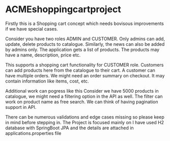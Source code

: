 # ACMEshoppingcartproject

Firstly this is a Shopping cart concept which needs bovisous improvements if we have special cases. 

Consider you have two roles ADMIN and CUSTOMER.
Only admins can add, update, delete products to catalogue.
Similarly, the news can also be added by admins only.
The application gets a list of products.
The products may have a name, description, price etc.

This supports a shopping cart functionality for CUSTOMER role. Customers can add products here from the catalogue to their cart.
A customer can have multiple orders.
We might need an order summary on checkout. It may contain information like items, cost, etc.

Additional work can pogress like this
Consider we have 5000 products in catalogue, we might need a filtering option in the API as well.
The filter can work on product name as free search.
We can think of having pagination support in API.

There can be numerous validations and edge cases missing so please keep in mind before stepping in.
The Project is focused mainly on 
I have used H2 database with SpringBoot JPA and the details are attached in applications.properties file
